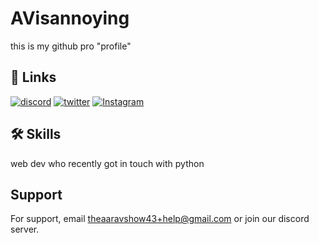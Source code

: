 
# AVisannoying
this is my github pro "profile"


## 🔗 Links
[![discord](https://img.shields.io/badge/discord-0A66C2?style=for-the-badge&logo=discord&logoColor=white)](https://discord.gg/ttxxdVAf)
[![twitter](https://img.shields.io/badge/twitter-1DA1F2?style=for-the-badge&logo=twitter&logoColor=white)](https://twitter.com/AaravVeer2)
[![Instagram](https://img.shields.io/badge/instagram-0A66C2?style=for-the-badge&logo=Instagram&logoColor=white)](https://www.instagram.com/aarav____xd/)

  
## 🛠 Skills
web dev who recently got in touch with python

## Support

For support, email theaaravshow43+help@gmail.com or join our discord server.

  
